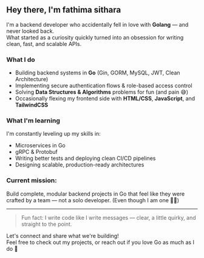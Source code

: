 ## Hey there, I'm fathima sithara

I'm a backend developer who accidentally fell in love with **Golang** — and never looked back.  
What started as a curiosity quickly turned into an obsession for writing clean, fast, and scalable APIs.

###  What I do
-  Building backend systems in **Go** (Gin, GORM, MySQL, JWT, Clean Architecture)
-  Implementing secure authentication flows & role-based access control
-  Solving **Data Structures & Algorithms** problems for fun (and pain 😅)
-  Occasionally flexing my frontend side with **HTML/CSS**, **JavaScript**, and **TailwindCSS**

### What I'm learning
I'm constantly leveling up my skills in:
- Microservices in Go
- gRPC & Protobuf
- Writing better tests and deploying clean CI/CD pipelines
- Designing scalable, production-ready architectures

###  Current mission:
Build complete, modular backend projects in Go that feel like they were crafted by a team — not a solo developer. (Even though I am one 👨‍💻)

---

>  Fun fact: I write code like I write messages — clear, a little quirky, and straight to the point.

Let's connect and share what we're building!  
Feel free to check out my projects, or reach out if you love Go as much as I do 🤝
